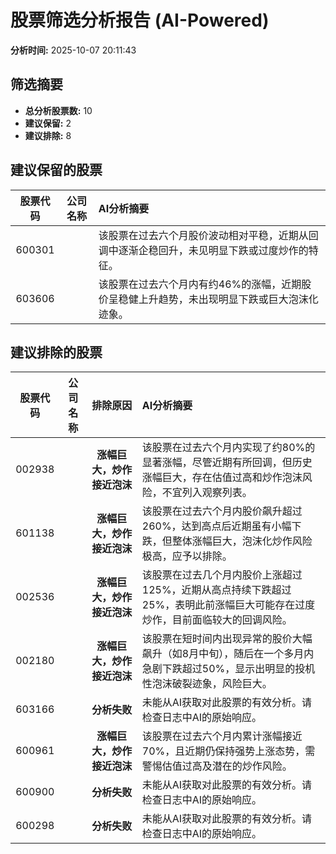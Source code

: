 # 股票筛选分析报告 (AI-Powered)

**分析时间:** 2025-10-07 20:11:43

## 筛选摘要

- **总分析股票数:** 10
- **建议保留:** 2
- **建议排除:** 8

## 建议保留的股票

| 股票代码 | 公司名称 | AI分析摘要 |
|:---:|:---:|:---|
| 600301 |  | 该股票在过去六个月股价波动相对平稳，近期从回调中逐渐企稳回升，未见明显下跌或过度炒作的特征。 |
| 603606 |  | 该股票在过去六个月内有约46%的涨幅，近期股价呈稳健上升趋势，未出现明显下跌或巨大泡沫化迹象。 |

## 建议排除的股票

| 股票代码 | 公司名称 | 排除原因 | AI分析摘要 |
|:---:|:---:|:---:|:---|
| 002938 |  | **涨幅巨大，炒作接近泡沫** | 该股票在过去六个月内实现了约80%的显著涨幅，尽管近期有所回调，但历史涨幅巨大，存在估值过高和炒作泡沫风险，不宜列入观察列表。 |
| 601138 |  | **涨幅巨大，炒作接近泡沫** | 该股票在过去六个月内股价飙升超过260%，达到高点后近期虽有小幅下跌，但整体涨幅巨大，泡沫化炒作风险极高，应予以排除。 |
| 002536 |  | **涨幅巨大，炒作接近泡沫** | 该股票在过去几个月内股价上涨超过125%，近期从高点持续下跌超过25%，表明此前涨幅巨大可能存在过度炒作，目前面临较大的回调风险。 |
| 002180 |  | **涨幅巨大，炒作接近泡沫** | 该股票在短时间内出现异常的股价大幅飙升（如8月中旬），随后在一个多月内急剧下跌超过50%，显示出明显的投机性泡沫破裂迹象，风险巨大。 |
| 603166 |  | **分析失败** | 未能从AI获取对此股票的有效分析。请检查日志中AI的原始响应。 |
| 600961 |  | **涨幅巨大，炒作接近泡沫** | 该股票在过去六个月内累计涨幅接近70%，且近期仍保持强势上涨态势，需警惕估值过高及潜在的炒作风险。 |
| 600900 |  | **分析失败** | 未能从AI获取对此股票的有效分析。请检查日志中AI的原始响应。 |
| 600298 |  | **分析失败** | 未能从AI获取对此股票的有效分析。请检查日志中AI的原始响应。 |

